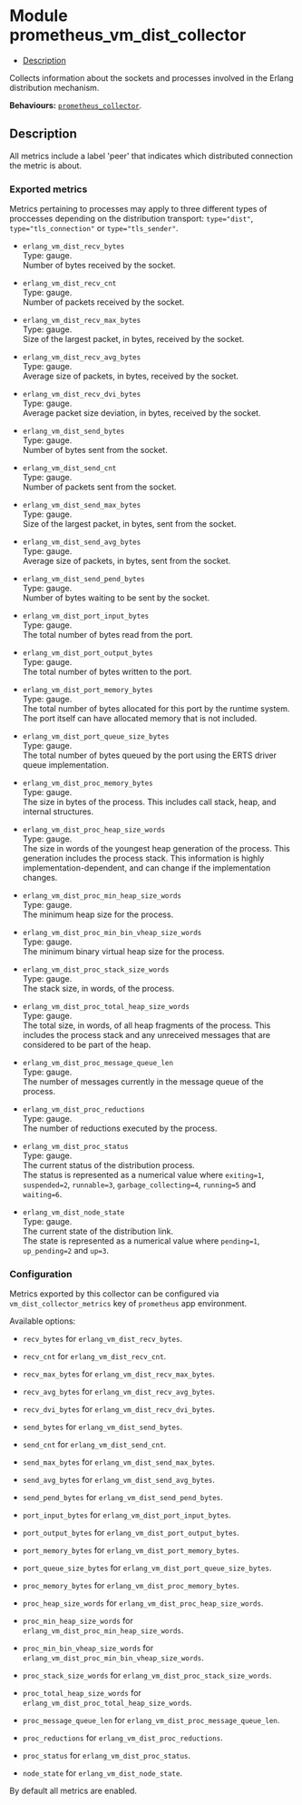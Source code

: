 

# Module prometheus_vm_dist_collector #
* [Description](#description)

Collects information about the sockets and processes involved
in the Erlang distribution mechanism.

__Behaviours:__ [`prometheus_collector`](prometheus_collector.md).

<a name="description"></a>

## Description ##

All metrics include a label 'peer' that indicates which
distributed connection the metric is about.


### <a name="Exported_metrics">Exported metrics</a> ###

Metrics pertaining to processes may apply to three different types
of proccesses depending on the distribution transport:
`type="dist"`, `type="tls_connection"` or `type="tls_sender"`.

* `erlang_vm_dist_recv_bytes`<br />
Type: gauge.<br />
Number of bytes received by the socket.

* `erlang_vm_dist_recv_cnt`<br />
Type: gauge.<br />
Number of packets received by the socket.

* `erlang_vm_dist_recv_max_bytes`<br />
Type: gauge.<br />
Size of the largest packet, in bytes, received by the socket.

* `erlang_vm_dist_recv_avg_bytes`<br />
Type: gauge.<br />
Average size of packets, in bytes, received by the socket.

* `erlang_vm_dist_recv_dvi_bytes`<br />
Type: gauge.<br />
Average packet size deviation, in bytes, received by the socket.

* `erlang_vm_dist_send_bytes`<br />
Type: gauge.<br />
Number of bytes sent from the socket.

* `erlang_vm_dist_send_cnt`<br />
Type: gauge.<br />
Number of packets sent from the socket.

* `erlang_vm_dist_send_max_bytes`<br />
Type: gauge.<br />
Size of the largest packet, in bytes, sent from the socket.

* `erlang_vm_dist_send_avg_bytes`<br />
Type: gauge.<br />
Average size of packets, in bytes, sent from the socket.

* `erlang_vm_dist_send_pend_bytes`<br />
Type: gauge.<br />
Number of bytes waiting to be sent by the socket.

* `erlang_vm_dist_port_input_bytes`<br />
Type: gauge.<br />
The total number of bytes read from the port.

* `erlang_vm_dist_port_output_bytes`<br />
Type: gauge.<br />
The total number of bytes written to the port.

* `erlang_vm_dist_port_memory_bytes`<br />
Type: gauge.<br />
The total number of bytes allocated for this port by the runtime system.
The port itself can have allocated memory that is not included.

* `erlang_vm_dist_port_queue_size_bytes`<br />
Type: gauge.<br />
The total number of bytes queued by the port using the ERTS driver queue implementation.

* `erlang_vm_dist_proc_memory_bytes`<br />
Type: gauge.<br />
The size in bytes of the process. This includes call stack, heap, and internal structures.

* `erlang_vm_dist_proc_heap_size_words`<br />
Type: gauge.<br />
The size in words of the youngest heap generation of the process.
This generation includes the process stack. This information is
highly implementation-dependent, and can change if the implementation changes.

* `erlang_vm_dist_proc_min_heap_size_words`<br />
Type: gauge.<br />
The minimum heap size for the process.

* `erlang_vm_dist_proc_min_bin_vheap_size_words`<br />
Type: gauge.<br />
The minimum binary virtual heap size for the process.

* `erlang_vm_dist_proc_stack_size_words`<br />
Type: gauge.<br />
The stack size, in words, of the process.

* `erlang_vm_dist_proc_total_heap_size_words`<br />
Type: gauge.<br />
The total size, in words, of all heap fragments of the process.
This includes the process stack and any unreceived messages that
are considered to be part of the heap.

* `erlang_vm_dist_proc_message_queue_len`<br />
Type: gauge.<br />
The number of messages currently in the message queue of the process.

* `erlang_vm_dist_proc_reductions`<br />
Type: gauge.<br />
The number of reductions executed by the process.

* `erlang_vm_dist_proc_status`<br />
Type: gauge.<br />
The current status of the distribution process.<br />
The status is represented as a numerical value where `exiting=1`,
`suspended=2`, `runnable=3`, `garbage_collecting=4`, `running=5`
and `waiting=6`.

* `erlang_vm_dist_node_state`<br />
Type: gauge.<br />
The current state of the distribution link.<br />
The state is represented as a numerical value where `pending=1`,
`up_pending=2` and `up=3`.



### <a name="Configuration">Configuration</a> ###

Metrics exported by this collector can be configured via
`vm_dist_collector_metrics` key of `prometheus` app environment.

Available options:

* `recv_bytes` for `erlang_vm_dist_recv_bytes`.

* `recv_cnt` for `erlang_vm_dist_recv_cnt`.

* `recv_max_bytes` for `erlang_vm_dist_recv_max_bytes`.

* `recv_avg_bytes` for `erlang_vm_dist_recv_avg_bytes`.

* `recv_dvi_bytes` for `erlang_vm_dist_recv_dvi_bytes`.

* `send_bytes` for `erlang_vm_dist_send_bytes`.

* `send_cnt` for `erlang_vm_dist_send_cnt`.

* `send_max_bytes` for `erlang_vm_dist_send_max_bytes`.

* `send_avg_bytes` for `erlang_vm_dist_send_avg_bytes`.

* `send_pend_bytes` for `erlang_vm_dist_send_pend_bytes`.

* `port_input_bytes` for `erlang_vm_dist_port_input_bytes`.

* `port_output_bytes` for `erlang_vm_dist_port_output_bytes`.

* `port_memory_bytes` for `erlang_vm_dist_port_memory_bytes`.

* `port_queue_size_bytes` for `erlang_vm_dist_port_queue_size_bytes`.

* `proc_memory_bytes` for `erlang_vm_dist_proc_memory_bytes`.

* `proc_heap_size_words` for `erlang_vm_dist_proc_heap_size_words`.

* `proc_min_heap_size_words` for `erlang_vm_dist_proc_min_heap_size_words`.

* `proc_min_bin_vheap_size_words` for `erlang_vm_dist_proc_min_bin_vheap_size_words`.

* `proc_stack_size_words` for `erlang_vm_dist_proc_stack_size_words`.

* `proc_total_heap_size_words` for `erlang_vm_dist_proc_total_heap_size_words`.

* `proc_message_queue_len` for `erlang_vm_dist_proc_message_queue_len`.

* `proc_reductions` for `erlang_vm_dist_proc_reductions`.

* `proc_status` for `erlang_vm_dist_proc_status`.

* `node_state` for `erlang_vm_dist_node_state`.


By default all metrics are enabled.